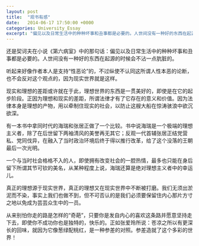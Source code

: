 ```yaml
---
layout: post
title:  "观书有感"
date:   2014-06-17 17:50:00 +0000
categories: University_Essay
excerpt: "偏见以及日常生活中的种种坏事和丑事都是必要的。人世间没有一种好的东西在起源的时候会不沾一点肮脏的"
---
```


还是契诃夫在小说《第六病室》中的那句话：偏见以及日常生活中的种种坏事和丑事都是必要的。人世间没有一种好的东西在起源的时候会不沾一点肮脏的。

听起来好像作者本人是支持“性恶论”的，不过纵使不认同这所谓人性本恶的论断，也不会反对这个观点的，因为现实世界就是这样。

现实和理想的差距或许就在于此，理想世界的东西是一贯美好的，即使是在它的起步阶段。正因为理想和现实的差距，所谓法律才有了它存在的意义和价值。因为法律本身是理想的产物，用以牵制住现实的社会，以防止这艘大船在惊涛骇浪中欲沉欲深。

有一本书中拿同时代的海瑞和张居正做了一个比较。书中说海瑞是一个极端的理想主义者，除了在后世留下两袖清风的美誉再无其它；反观一代首辅张居正结党营私、党同伐异，在融入了当时政治环境后终于得以推行改革，给了这个没落的王朝最后一次光明。

一个与当时社会格格不入的人，即使拥有改变社会的一腔热情，最多也只能在身后留下所谓其节可钦的美名，从某种程度上说，海瑞还算是绝对理想主义者中的幸运儿。

真正的理想源于现实世界，真正的理想又在现实世界中不断被打磨。我们无须出淤泥而不染，事实上我们也做不到，但不可否认的是我们必须要保留住内心那片方寸之地以免成为芸芸众生中的一员。

从来别怕你走的路是怎样的“奇葩”，只要你是发自内心的喜欢这条路并愿意坚持走下去，即使你不成功你也是独特的，快乐的。正如张爱玲所说：苍凉之所以有更深长的回味，就因为它像葱绿配桃红，是一种参差的对照。参差造就了这个多彩的世界！
